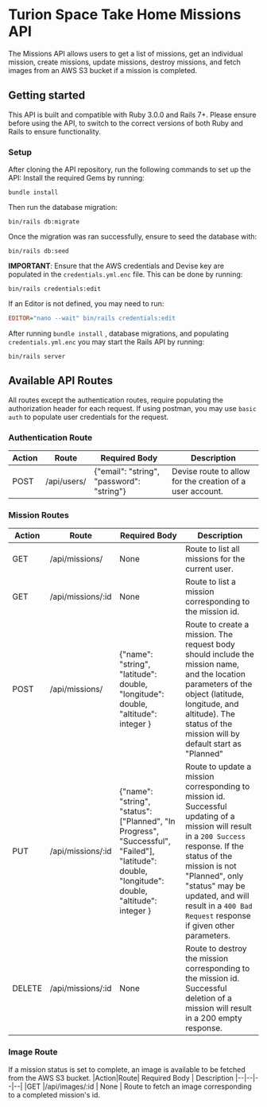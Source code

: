 # Turion Space Take Home Missions API

The Missions API allows users to get a list of missions, get an individual mission, create missions, update missions, destroy missions, and fetch images from an AWS S3 bucket if a mission is completed.

## Getting started
  This API is built and compatible with Ruby 3.0.0 and Rails 7+. Please ensure before using the API, to switch to the correct versions of both Ruby and Rails to ensure functionality.
  

 ### Setup
After cloning the API repository, run the following commands to set up the API:
Install the required Gems by running: 
````
bundle install
````
Then run the database migration:
 ````
 bin/rails db:migrate
 ````
 Once the migration was ran successfully, ensure to seed the database with:
 ````
 bin/rails db:seed
 ````  
 **IMPORTANT**:
Ensure that the AWS credentials and Devise key are populated in the `credentials.yml.enc` file. This can be done by running:
`````
bin/rails credentials:edit
`````
If an Editor is not defined, you may need to run:
````ini
EDITOR="nano --wait" bin/rails credentials:edit
````
After running `bundle install` , database migrations, and populating `credentials.yml.enc`
you may start the Rails API by running:
````
bin/rails server
````
## Available API Routes
All routes except the authentication routes, require populating the authorization header for each request. If using postman, you may use `basic auth` to populate user credentials for the request.
### Authentication Route
|Action|Route|Required Body |Description |
|--|--|--|--|
|POST  |/api/users/  |{"email": "string", "password": "string"}  | Devise route to allow for the creation of a user account.
### Mission Routes 
|Action|Route|Required Body |Description |
|--|--|--|--|
|GET  |/api/missions/  |None  |Route to list all missions for the current user.  |
|GET |/api/missions/:id |None |Route to list a mission corresponding to the mission id. |
|POST |/api/missions/ |{"name": "string", "latitude": double, "longitude": double, "altitude": integer }  |Route to create a mission. The request body should include the mission name, and the location parameters of the object (latitude, longitude, and altitude). The status of the mission will by default start as "Planned" |
|PUT |/api/missions/:id |{"name": "string", "status": ["Planned", "In Progress", "Successful", "Failed"], "latitude": double, "longitude": double, "altitude": integer } |Route to update a mission corresponding to mission id. Successful updating of a mission will result in a `200 Success` response. If the status of the mission is not "Planned", only "status" may be updated, and will result in a `400 Bad Request` response if given other parameters. |
|DELETE|/api/missions/:id|None|Route to destroy the mission corresponding to the mission id. Successful deletion of a mission will result in a 200 empty response.|
### Image Route
If a mission status is set to complete, an image is available to be fetched from the AWS S3 bucket.
|Action|Route| Required Body | Description
|--|--|--|--|
|GET  |/api/images/:id  | None | Route to fetch an image corresponding to a completed mission's id.
